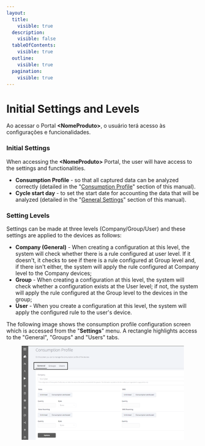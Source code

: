 ```yaml
---
layout:
  title:
    visible: true
  description:
    visible: false
  tableOfContents:
    visible: true
  outline:
    visible: true
  pagination:
    visible: true
---
```


# Initial Settings and Levels

Ao acessar o Portal **\<NomeProduto>**, o usuário terá acesso às configurações e funcionalidades.

### Initial Settings <a href="#id-26in1rg" id="id-26in1rg"></a>

When accessing the **\<NomeProduto>** Portal, the user will have access to the settings and functionalities.

* **Consumption Profile** - so that all captured data can be analyzed correctly (detailed in the "[Consumption Profile](configuracoes/perfil-de-consumo.md)" section of this manual).
* **Cycle start day** - to set the start date for accounting the data that will be analyzed (detailed in the "[General Settings](empresas/configuracoes-gerais.md)" section of this manual).

### Setting Levels <a href="#lnxbz9" id="lnxbz9"></a>

Settings can be made at three levels (Company/Group/User) and these settings are applied to the devices as follows:

* **Company (General)** - When creating a configuration at this level, the system will check whether there is a rule configured at user level. If it doesn't, it checks to see if there is a rule configured at Group level and, if there isn't either, the system will apply the rule configured at Company level to the Company devices;
* **Group** - When creating a configuration at this level, the system will check whether a configuration exists at the User level; if not, the system will apply the rule configured at the Group level to the devices in the group;
* **User** - When you create a configuration at this level, the system will apply the configured rule to the user's device.

The following image shows the consumption profile configuration screen which is accessed from the "**Settings**" menu. A rectangle highlights access to the "General", "Groups" and "Users" tabs.

<figure><img src="../../.gitbook/assets/image.png" alt=""><figcaption></figcaption></figure>
